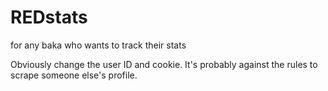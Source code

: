 # REDstats
 for any baka who wants to track their stats 

Obviously change the user ID and cookie. It's probably against the rules to scrape someone else's profile.
